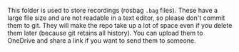 This folder is used to store recordings (rosbag `.bag` files). These have a large file size and are not readable in a text editor, so please don't commit them to git. They will make the repo take up a lot of space even if you delete them later (because git retains all history). You can upload them to OneDrive and share a link if you want to send them to someone.